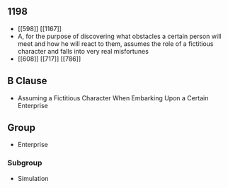 ## 1198
- [[598]] [[1167]] 
- A, for the purpose of discovering what obstacles a certain person will meet and how he will react to them, assumes the role of a fictitious character and falls into very real misfortunes
- [[608]] [[717]] [[786]] 

## B Clause
- Assuming a Fictitious Character When Embarking  Upon a Certain Enterprise

## Group
- Enterprise

### Subgroup
- Simulation

